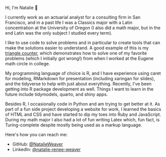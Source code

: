 Hi, I'm Natalie 👋

I currently work as an actuarial analyst for a consulting firm in San Francisco, and in a past life I was a Classics major with a Latin concentration at the University of Oregon (I also did a math major, but in the end Latin was the only subject I studied every term). 

I like to use code to solve problems and in particular to create tools that can make the solutions easier to understand. A good example of this is my [triangle counter](https://github.com/NatalieWeaver/counting-triangles), which demonstrates how to solve one of my favorite problems (which I initially got wrong!) from when I worked at the Eugene math circle in college.

My programming language of choice is R, and I have experience using caret for modeling, RMarkdown for presentation (including xaringan for slides), and the tidyverse to help with just about everything. Recently, I've been getting into R package development as well. Things I want to learn in the future include tidymodels, quarto, and shiny apps.

Besides R, I occasionally code in Python and am trying to get better at it. As part of a fun side project developing a website for work, I learned the basics of HTML and CSS and have started to dip my toes into Ruby and JavaScript. During my math major I also had a lot of fun writing Latex which, fun fact, is Turing-complete despite mostly being used as a markup language.

Here's how you can reach me:

- GitHub: [@NatalieWeaver](https://github.com/NatalieWeaver)
- LinkedIn: [@natalie-renee-weaver](https://www.linkedin.com/in/natalie-renee-weaver/)

<!---
NatalieWeaver/NatalieWeaver is a ✨ special ✨ repository because its `README.md` (this file) appears on your GitHub profile.
You can click the Preview link to take a look at your changes.
--->
